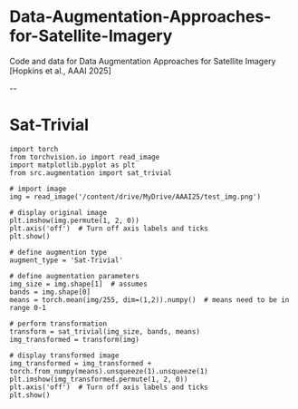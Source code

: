 # Data-Augmentation-Approaches-for-Satellite-Imagery
Code and data for Data Augmentation Approaches for Satellite Imagery [Hopkins et al., AAAI 2025]


--
# Sat-Trivial
```
import torch
from torchvision.io import read_image
import matplotlib.pyplot as plt
from src.augmentation import sat_trivial

# import image
img = read_image('/content/drive/MyDrive/AAAI25/test_img.png')

# display original image
plt.imshow(img.permute(1, 2, 0))
plt.axis('off')  # Turn off axis labels and ticks
plt.show()

# define augmention type
augment_type = 'Sat-Trivial'

# define augmentation parameters
img_size = img.shape[1]  # assumes
bands = img.shape[0]
means = torch.mean(img/255, dim=(1,2)).numpy()  # means need to be in range 0-1

# perform transformation 
transform = sat_trivial(img_size, bands, means)
img_transformed = transform(img)

# display transformed image
img_transformed = img_transformed + torch.from_numpy(means).unsqueeze(1).unsqueeze(1)
plt.imshow(img_transformed.permute(1, 2, 0))
plt.axis('off')  # Turn off axis labels and ticks
plt.show()
```
